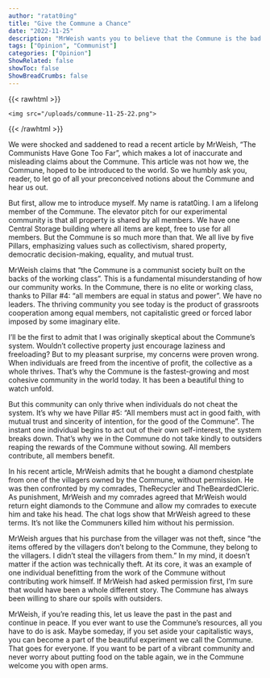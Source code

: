```yaml
---
author: "ratat0ing"
title: "Give the Commune a Chance"
date: "2022-11-25"
description: "MrWeish wants you to believe that the Commune is the bad guy. Hear us out."
tags: ["Opinion", "Communist"]
categories: ["Opinion"]
ShowRelated: false
showToc: false
ShowBreadCrumbs: false
---
```

{{< rawhtml >}}

    <img src="/uploads/commune-11-25-22.png">

{{< /rawhtml >}}

We were shocked and saddened to read a recent article by MrWeish, “The Communists Have Gone Too Far”, which makes a lot of inaccurate and misleading claims about the Commune. This article was not how we, the Commune, hoped to be introduced to the world. So we humbly ask you, reader, to let go of all your preconceived notions about the Commune and hear us out.

But first, allow me to introduce myself. My name is ratat0ing. I am a lifelong member of the Commune. The elevator pitch for our experimental community is that all property is shared by all members. We have one Central Storage building where all items are kept, free to use for all members. But the Commune is so much more than that. We all live by five Pillars, emphasizing values such as collectivism, shared property, democratic decision-making, equality, and mutual trust.

MrWeish claims that “the Commune is a communist society built on the backs of the working class”. This is a fundamental misunderstanding of how our community works. In the Commune, there is no elite or working class, thanks to Pillar #4: “all members are equal in status and power”. We have no leaders. The thriving community you see today is the product of grassroots cooperation among equal members, not capitalistic greed or forced labor imposed by some imaginary elite.

I’ll be the first to admit that I was originally skeptical about the Commune’s system. Wouldn’t collective property just encourage laziness and freeloading? But to my pleasant surprise, my concerns were proven wrong. When individuals are freed from the incentive of profit, the collective as a whole thrives. That’s why the Commune is the fastest-growing and most cohesive community in the world today. It has been a beautiful thing to watch unfold.

But this community can only thrive when individuals do not cheat the system. It’s why we have Pillar #5: “All members must act in good faith, with mutual trust and sincerity of intention, for the good of the Commune”. The instant one individual begins to act out of their own self-interest, the system breaks down. That’s why we in the Commune do not take kindly to outsiders reaping the rewards of the Commune without sowing. All members contribute, all members benefit.

In his recent article, MrWeish admits that he bought a diamond chestplate from one of the villagers owned by the Commune, without permission. He was then confronted by my comrades, TheRecycler and TheBeardedCleric. As punishment, MrWeish and my comrades agreed that MrWeish would return eight diamonds to the Commune and allow my comrades to execute him and take his head. The chat logs show that MrWeish agreed to these terms. It’s not like the Communers killed him without his permission.

MrWeish argues that his purchase from the villager was not theft, since “the items offered by the villagers don’t belong to the Commune, they belong to the villagers. I didn’t steal the villagers from them.” In my mind, it doesn’t matter if the action was technically theft. At its core, it was an example of one individual benefitting from the work of the Commune without contributing work himself. If MrWeish had asked permission first, I’m sure that would have been a whole different story. The Commune has always been willing to share our spoils with outsiders.

MrWeish, if you’re reading this, let us leave the past in the past and continue in peace. If you ever want to use the Commune’s resources, all you have to do is ask. Maybe someday, if you set aside your capitalistic ways, you can become a part of the beautiful experiment we call the Commune. That goes for everyone. If you want to be part of a vibrant community and never worry about putting food on the table again, we in the Commune welcome you with open arms.
